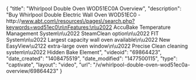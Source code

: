 {
    "title": "Whirlpool Double Oven WOD51EC0A Overview",
    "description": "Buy Whirlpool Double Electric Wall Oven WOD51EC0 - http:\/\/www.abt.com\/resources\/pages\/search.php?keywords=wod51ec0\n\nFeatures:\n\u2022 AccuBake Temperature Management System\n\u2022 SteamClean option\n\u2022 FIT System\n\u2022 Largest capacity wall oven available\n\u2022 New EasyView\u2122 extra-large oven window\n\u2022 Precise Clean cleaning system\n\u2022 Hidden Bake Element",
    "videoid": "69864423",
    "date_created": "1408475519",
    "date_modified": "1477500115",
    "type": "captivate",
    "layout": "video",
    "url": "\/v\/whirlpool-double-oven-wod51ec0a-overview\/69864423"
}